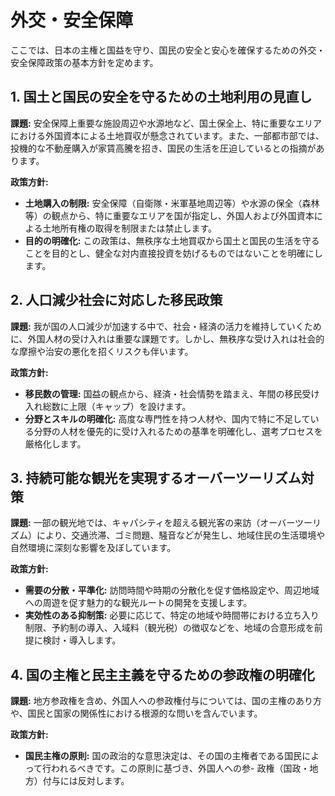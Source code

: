 # 外交・安全保障

ここでは、日本の主権と国益を守り、国民の安全と安心を確保するための外交・安全保障政策の基本方針を定めます。

## 1. 国土と国民の安全を守るための土地利用の見直し
**課題:** 安全保障上重要な施設周辺や水源地など、国土保全上、特に重要なエリアにおける外国資本による土地買収が懸念されています。また、一部都市部では、投機的な不動産購入が家賃高騰を招き、国民の生活を圧迫しているとの指摘があります。

**政策方針:**
- **土地購入の制限:** 安全保障（自衛隊・米軍基地周辺等）や水源の保全（森林等）の観点から、特に重要なエリアを国が指定し、外国人および外国資本による土地所有権の取得を制限または禁止します。
- **目的の明確化:** この政策は、無秩序な土地買収から国土と国民の生活を守ることを目的とし、健全な対内直接投資を妨げるものではないことを明確にします。

## 2. 人口減少社会に対応した移民政策
**課題:** 我が国の人口減少が加速する中で、社会・経済の活力を維持していくために、外国人材の受け入れは重要な課題です。しかし、無秩序な受け入れは社会的な摩擦や治安の悪化を招くリスクも伴います。

**政策方針:**
- **移民数の管理:** 国益の観点から、経済・社会情勢を踏まえ、年間の移民受け入れ総数に上限（キャップ）を設けます。
- **分野とスキルの明確化:** 高度な専門性を持つ人材や、国内で特に不足している分野の人材を優先的に受け入れるための基準を明確化し、選考プロセスを厳格化します。

## 3. 持続可能な観光を実現するオーバーツーリズム対策
**課題:** 一部の観光地では、キャパシティを超える観光客の来訪（オーバーツーリズム）により、交通渋滞、ゴミ問題、騒音などが発生し、地域住民の生活環境や自然環境に深刻な影響を及ぼしています。

**政策方針:**
- **需要の分散・平準化:** 訪問時間や時期の分散化を促す価格設定や、周辺地域への周遊を促す魅力的な観光ルートの開発を支援します。
- **実効性のある抑制策:** 必要に応じて、特定の地域や時間帯における立ち入り制限、予約制の導入、入域料（観光税）の徴収などを、地域の合意形成を前提に検討・導入します。

## 4. 国の主権と民主主義を守るための参政権の明確化
**課題:** 地方参政権を含め、外国人への参政権付与については、国の主権のあり方や、国民と国家の関係性における根源的な問いを含んでいます。

**政策方針:**
- **国民主権の原則:** 国の政治的な意思決定は、その国の主権者である国民によって行われるべきです。この原則に基づき、外国人への参- 政権（国政・地方）付与には反対します。